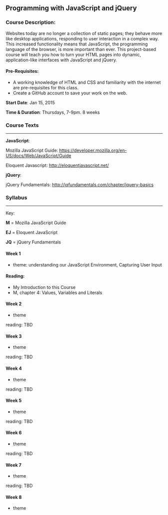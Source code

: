 ## Programming with JavaScript and jQuery
### Course Description:

Websites today are no longer a collection of static pages; they behave more like desktop applications, responding to user interaction in a complex way. This increased functionality means that JavaScript, the programming language of the browser, is more important than ever. This project-based course will teach you how to turn your HTML pages into dynamic, application-like interfaces with JavaScript and jQuery. 

#### Pre-Requisites:

+ A working knowledge of HTML and CSS and familiarity with the internet are pre-requisites for this class. 
+ Create a GitHub account to save your work on the web.  

**Start Date**: Jan 15, 2015

**Time & Duration**: Thursdays, 7-9pm. 8 weeks




### Course Texts
***

**JavaScript**: 

Mozilla JavaScript Guide: https://developer.mozilla.org/en-US/docs/Web/JavaScript/Guide

Eloquent Javascript: http://eloquentjavascript.net/

**jQuery**:

jQuery Fundamentals: http://jqfundamentals.com/chapter/jquery-basics




### Syllabus
***
Key:

**M** = Mozilla JavaScript Guide

**EJ** = Eloquent JavaScript

**JQ** = jQuery Fundamentals

#### Week 1
+ theme: understanding our JavaScript Environment, Capturing User Input

#### Reading: 
+ My Introduction to this Course
+ M, chapter 4: Values, Variables and Literals 

#### Week 2
+ theme 

reading: TBD

#### Week 3
+ theme 

reading: TBD

#### Week 4
+ theme 

reading: TBD

#### Week 5
+ theme

reading: TBD

#### Week 6
+ theme

reading: TBD

#### Week 7
+ theme

reading: TBD

#### Week 8
+ theme
